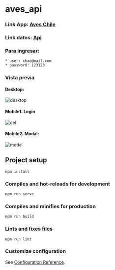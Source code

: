 # aves_api

### Link App: [Aves Chile](https://aves-chile.web.app)
### Link datos: [Api](https://aves.ninjas.cl/api/birds)
### Para ingresar:
    * user: chao@mail.com
    * password: 123123

### Vista previa
#### Desktop:
![desktop](https://user-images.githubusercontent.com/60188980/91630554-46cb7700-e9a0-11ea-9833-cb5d7d5ed68a.JPG)

#### Mobile1: Login
![cel](https://user-images.githubusercontent.com/60188980/91630439-762db400-e99f-11ea-8e64-3a2b9c61cf29.JPG) 
#### Mobile2: Modal:
![modal](https://user-images.githubusercontent.com/60188980/91630446-8180df80-e99f-11ea-800e-1e504f1d9ae3.JPG)

## Project setup
```
npm install
```

### Compiles and hot-reloads for development
```
npm run serve
```

### Compiles and minifies for production
```
npm run build
```

### Lints and fixes files
```
npm run lint
```

### Customize configuration
See [Configuration Reference](https://cli.vuejs.org/config/).
